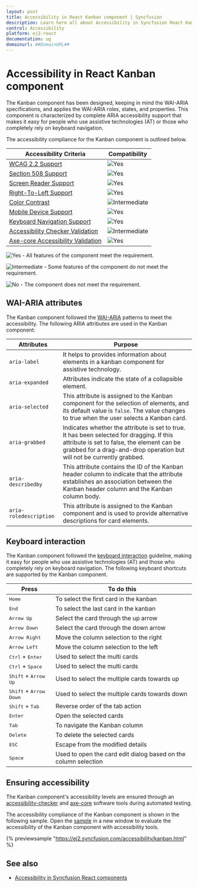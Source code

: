 ```yaml
---
layout: post
title: Accessibility in React Kanban component | Syncfusion
description: Learn here all about Accessibility in Syncfusion React Kanban component of Syncfusion Essential JS 2 and more.
control: Accessibility 
platform: ej2-react
documentation: ug
domainurl: ##DomainURL##
---
```


# Accessibility in React Kanban component

The Kanban component has been designed, keeping in mind the WAI-ARIA specifications, and applies the WAI-ARIA roles, states, and properties. This component is characterized by complete ARIA accessibility support that makes it easy for people who use assistive technologies (AT) or those who completely rely on keyboard navigation.

The accessibility compliance for the Kanban component is outlined below.

| Accessibility Criteria | Compatibility |
| -- | -- |
| [WCAG 2.2 Support](../common/accessibility#accessibility-standards) | ![Yes](https://cdn.syncfusion.com/content/images/landing-page/yes.png) |
| [Section 508 Support](../common/accessibility#accessibility-standards) | ![Yes](https://cdn.syncfusion.com/content/images/landing-page/yes.png) |
| [Screen Reader Support](../common/accessibility#screen-reader-support) | ![Yes](https://cdn.syncfusion.com/content/images/landing-page/yes.png) |
| [Right-To-Left Support](../common/accessibility#right-to-left-support) | ![Yes](https://cdn.syncfusion.com/content/images/landing-page/yes.png) |
| [Color Contrast](../common/accessibility#color-contrast) | ![Intermediate](https://cdn.syncfusion.com/content/images/landing-page/intermediate.png) |
| [Mobile Device Support](../common/accessibility#mobile-device-support) | ![Yes](https://cdn.syncfusion.com/content/images/landing-page/yes.png) |
| [Keyboard Navigation Support](../common/accessibility#keyboard-navigation-support) | ![Yes](https://cdn.syncfusion.com/content/images/landing-page/yes.png) |
| [Accessibility Checker Validation](../common/accessibility#ensuring-accessibility) | ![Intermediate](https://cdn.syncfusion.com/content/images/landing-page/intermediate.png) |
| [Axe-core Accessibility Validation](../common/accessibility#ensuring-accessibility) | ![Yes](https://cdn.syncfusion.com/content/images/landing-page/yes.png) |

<style>
    .post .post-content img {
        display: inline-block;
        margin: 0.5em 0;
    }
</style>
![Yes](https://cdn.syncfusion.com/content/images/landing-page/yes.png) - All features of the component meet the requirement.

![Intermediate](https://cdn.syncfusion.com/content/images/landing-page/intermediate.png)  - Some features of the component do not meet the requirement.

![No](https://cdn.syncfusion.com/content/images/landing-page/no.png)  - The component does not meet the requirement.

## WAI-ARIA attributes

The Kanban component followed the [WAI-ARIA](https://www.w3.org/WAI/ARIA/apg/patterns/alert/) patterns to meet the accessibility. The following ARIA attributes are used in the Kanban component:

| Attributes | Purpose |
| --- | --- |
| `aria-label` |  It helps to provides information about elements in a kanban component for assistive technology. |
| `aria-expanded` | Attributes indicate the state of a collapsible element. |
| `aria-selected` | This attribute is assigned to the Kanban component for the selection of elements, and its default value is `false`. The value changes to true when the user selects a Kanban card. |
| `aria-grabbed` | Indicates whether the attribute is set to true. It has been selected for dragging. If this attribute is set to false, the element can be grabbed for a drag-and-drop operation but will not be currently grabbed. |
| `aria-describedby` | This attribute contains the ID of the Kanban header column to indicate that the attribute establishes an association between the Kanban header column and the Kanban column body. |
| `aria-roledescription` | This attribute is assigned to the Kanban component and is used to provide alternative descriptions for card elements. |

## Keyboard interaction

The Kanban component followed the [keyboard interaction](https://www.w3.org/WAI/ARIA/apg/patterns/alert/#keyboardinteraction) guideline, making it easy for people who use assistive technologies (AT) and those who completely rely on keyboard navigation. The following keyboard shortcuts are supported by the Kanban component.

| **Press** | **To do this** |
| --- | --- |
| <kbd>Home</kbd> | To select the first card in the kanban |
| <kbd>End</kbd> | To select the last card in the kanban |
| <kbd>Arrow Up</kbd> | Select the card through the up arrow |
| <kbd>Arrow Down</kbd> | Select the card through the down arrow |
| <kbd>Arrow Right</kbd> | Move the column selection to the right |
| <kbd>Arrow Left</kbd> | Move the column selection to the left |
| <kbd>Ctrl</kbd> + <kbd>Enter</kbd> | Used to select the multi cards |
| <kbd>Ctrl</kbd> + <kbd>Space</kbd> | Used to select the multi cards |
| <kbd>Shift</kbd> + <kbd>Arrow Up</kbd> | Used to select the multiple cards towards up |
| <kbd>Shift</kbd> + <kbd>Arrow Down</kbd> | Used to select the multiple cards towards down |
| <kbd>Shift</kbd> + <kbd>Tab</kbd> | Reverse order of the tab action |
| <kbd>Enter</kbd> | Open the selected cards |
| <kbd>Tab</kbd> | To navigate the Kanban column |
| <kbd>Delete</kbd> | To delete the selected cards |
| <kbd>ESC</kbd> | Escape from the modified details |
| <kbd>Space</kbd> | Used to open the card edit dialog based on the column selection |

## Ensuring accessibility

The Kanban component's accessibility levels are ensured through an [accessibility-checker](https://www.npmjs.com/package/accessibility-checker) and [axe-core](https://www.npmjs.com/package/axe-core) software tools during automated testing.

The accessibility compliance of the Kanban component is shown in the following sample. Open the [sample](https://ej2.syncfusion.com/accessibility/kanban.html) in a new window to evaluate the accessibility of the Kanban component with accessibility tools.

{% previewsample "<https://ej2.syncfusion.com/accessibility/kanban.html>" %}

## See also

* [Accessibility in Syncfusion React components](../common/accessibility)